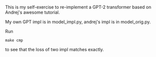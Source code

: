 
This is my self-exercise to re-implement a GPT-2 transformer based on Andrej's awesome tutorial.

My own GPT impl is in model_impl.py, andrej's impl is in model_orig.py.

Run
```
make cmp
```
to see that the loss of two impl matches exactly.

